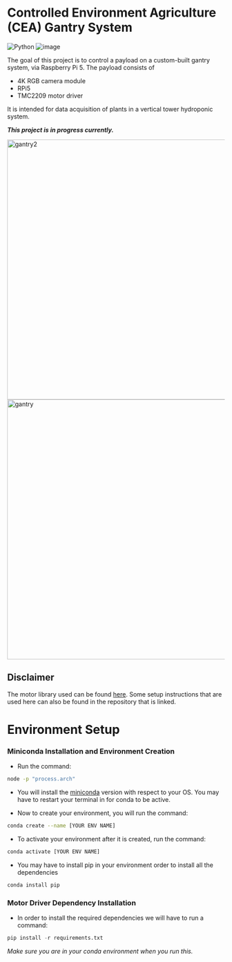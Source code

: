 # Controlled Environment Agriculture (CEA) Gantry System
![Python](https://img.shields.io/badge/Python-FFD43B?style=for-the-badge&logo=python&logoColor=blue)
![image](https://img.shields.io/badge/Raspberry%20Pi-A22846?style=for-the-badge&logo=Raspberry%20Pi&logoColor=white)

The goal of this project is to control a payload on a custom-built gantry system, via Raspberry Pi 5. The payload consists of
- 4K RGB camera module
- RPi5
- TMC2209 motor driver

  
It is intended for data acquisition of plants in a vertical tower hydroponic system. 

**_This project is in progress currently._**


<img src="https://github.com/user-attachments/assets/ff8ed0dc-b8d7-45f9-a177-67d36122af5a" alt="gantry2" width="600"/>

<img src="https://github.com/user-attachments/assets/ce5efba7-79d5-4fcc-a520-3c04dc56f80d" alt="gantry" width="600"/>

## Disclaimer
The motor library used can be found [here](https://github.com/Chr157i4n/TMC2209_Raspberry_Pi).
Some setup instructions that are used here can also be found in the repository that is linked.

# Environment Setup

### **Miniconda Installation and Environment Creation**

- Run the command: 
```bash
node -p "process.arch"
```
- You will install the [miniconda](https://www.anaconda.com/download/success) version with respect to your OS. You may have to restart your terminal in for conda to be active.


- Now to create your environment, you will run the command:
```bash
conda create --name [YOUR ENV NAME]
```

- To activate your environment after it is created, run the command:
```bash
conda activate [YOUR ENV NAME]
```

- You may have to install pip in your environment order to install all the dependencies
```bash
conda install pip
```
### **Motor Driver Dependency Installation**

- In order to install the required dependencies we will have to run a command:
```python
pip install -r requirements.txt
```
*Make sure you are in your conda environment when you run this.*
